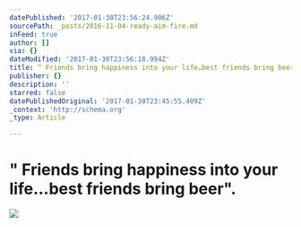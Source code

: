 ```yaml
---
datePublished: '2017-01-30T23:56:24.906Z'
sourcePath: _posts/2016-11-04-ready-aim-fire.md
inFeed: true
author: []
via: {}
dateModified: '2017-01-30T23:56:18.994Z'
title: “ Friends bring happiness into your life…best friends bring beer”.
publisher: {}
description: ''
starred: false
datePublishedOriginal: '2017-01-30T23:45:55.409Z'
_context: 'http://schema.org'
_type: Article

---
```

# " Friends bring happiness into your life...best friends bring beer".
![](https://the-grid-user-content.s3-us-west-2.amazonaws.com/887b9469-acca-4313-8072-9909350bc67a.jpg)